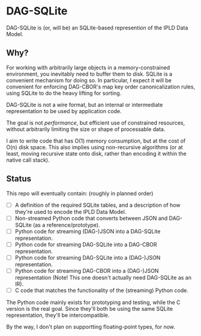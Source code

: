 # DAG-SQLite

DAG-SQLite is (or, will be) an SQLite-based represention of the IPLD Data Model.

## Why?

For working with arbitrarily large objects in a memory-constrained environment, you inevitably need to buffer them to disk. SQLite is a convenient mechanism for doing so. In particular, I expect it will be convenient for enforcing DAG-CBOR's map key order canonicalization rules, using SQLite to do the heavy lifting for sorting.

DAG-SQLite is not a wire format, but an internal or intermediate representation to be used by application code.

The goal is not *performance*, but efficient use of constrained resources, without arbitrarily limiting the size or shape of processable data.

I aim to write code that has O(1) memory consumption, but at the cost of O(n) disk space. This also implies using non-recursive algorithms (or at least, moving recursive state onto disk, rather than encoding it within the native call stack).

## Status

This repo will eventually contain: (roughly in planned order)

- [ ] A definition of the required SQLite tables, and a description of how they're used to encode the IPLD Data Model.
- [ ] Non-streamed Python code that converts between JSON and DAG-SQLite (as a reference/prototype).
- [ ] Python code for streaming (DAG-)JSON into a DAG-SQLite representation.
- [ ] Python code for streaming DAG-SQLite into a DAG-CBOR representation.
- [ ] Python code for streaming DAG-SQLite into a (DAG-)JSON representation.
- [ ] Python code for streaming DAG-CBOR into a (DAG-)JSON representation (Note! This one doesn't actually need DAG-SQLite as an IR).
- [ ] C code that matches the functionality of the (streaming) Python code.

The Python code mainly exists for prototyping and testing, while the C version is the real goal. Since they'll both be using the same SQLite representation, they'll be intercompatible.

By the way, I don't plan on supportting floating-point types, for now.